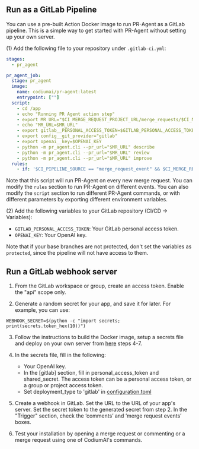## Run as a GitLab Pipeline
You can use a pre-built Action Docker image to run PR-Agent as a GitLab pipeline. This is a simple way to get started with PR-Agent without setting up your own server.

(1) Add the following file to your repository under `.gitlab-ci.yml`:
```yaml
stages:
  - pr_agent

pr_agent_job:
  stage: pr_agent
  image: 
    name: codiumai/pr-agent:latest
    entrypoint: [""]
  script:
    - cd /app
    - echo "Running PR Agent action step"
    - export MR_URL="$CI_MERGE_REQUEST_PROJECT_URL/merge_requests/$CI_MERGE_REQUEST_IID"
    - echo "MR_URL=$MR_URL"
    - export gitlab__PERSONAL_ACCESS_TOKEN=$GITLAB_PERSONAL_ACCESS_TOKEN 
    - export config__git_provider="gitlab"
    - export openai__key=$OPENAI_KEY
    - python -m pr_agent.cli --pr_url="$MR_URL" describe
    - python -m pr_agent.cli --pr_url="$MR_URL" review
    - python -m pr_agent.cli --pr_url="$MR_URL" improve
  rules:
    - if: '$CI_PIPELINE_SOURCE == "merge_request_event" && $CI_MERGE_REQUEST_EVENT_TYPE == "merge_request" && $CI_MERGE_REQUEST_STATE == "opened"'
```
Note that this script will run PR-Agent on every new merge request. You can modify the `rules` section to run PR-Agent on different events.
You can also modify the `script` section to run different PR-Agent commands, or with different parameters by exporting different environment variables.


(2) Add the following variables to your GitLab repository (CI/CD -> Variables):
- `GITLAB_PERSONAL_ACCESS_TOKEN`: Your GitLab personal access token.
- `OPENAI_KEY`: Your OpenAI key.

Note that if your base branches are not protected, don't set the variables as `protected`, since the pipeline will not have access to them.



## Run a GitLab webhook server

1. From the GitLab workspace or group, create an access token. Enable the "api" scope only.

2. Generate a random secret for your app, and save it for later. For example, you can use:

```
WEBHOOK_SECRET=$(python -c "import secrets; print(secrets.token_hex(10))")
```
3. Follow the instructions to build the Docker image, setup a secrets file and deploy on your own server from [here](https://pr-agent-docs.codium.ai/installation/github/#run-as-a-github-app) steps 4-7.

4. In the secrets file, fill in the following:
    - Your OpenAI key.
    - In the [gitlab] section, fill in personal_access_token and shared_secret. The access token can be a personal access token, or a group or project access token.
    - Set deployment_type to 'gitlab' in [configuration.toml](https://github.com/Codium-ai/pr-agent/blob/main/pr_agent/settings/configuration.toml)
   
5. Create a webhook in GitLab. Set the URL to the URL of your app's server. Set the secret token to the generated secret from step 2.
In the "Trigger" section, check the ‘comments’ and ‘merge request events’ boxes.

6. Test your installation by opening a merge request or commenting or a merge request using one of CodiumAI's commands.